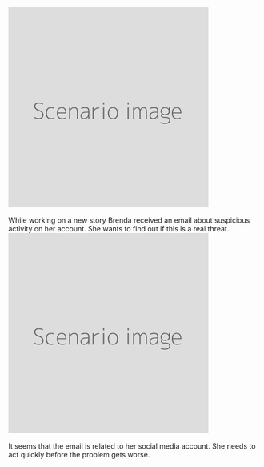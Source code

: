 ![](scenario.png)

While working on a new story Brenda received an email about suspicious activity on her account. She wants to find out if this is a real threat.
<br>
![](scenario.png)

It seems that the email is related to her social media account. She needs to act quickly before the problem gets worse.
